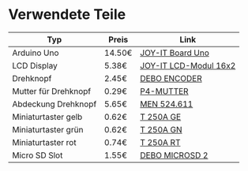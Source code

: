 # Verwendete Teile

|Typ|Preis|Link|
|---|----|---|
|Arduino Uno|14.50€|[JOY-IT Board Uno](https://www.reichelt.de/arduino-kompatibles-uno-r3-board-dip-variante-atmega328-usb-arduino-uno-dip2-p161029.html?CCOUNTRY=445&LANGUAGE=de&trstct=pos_2&nbc=1&&r=1)|
|LCD Display |5.38€|[JOY-IT LCD-Modul 16x2](https://www.pollin.de/p/joy-it-lcd-modul-16x2-121738)|
|Drehknopf|2.45€|[DEBO ENCODER](https://www.reichelt.de/entwicklerboards-drehwinkel-encoder-ky-040-debo-encoder-p282545.html?&trstct=pos_0&nbc=1)|
|Mutter für Drehknopf|0.29€|[P4-MUTTER](https://www.reichelt.de/index.html?ACTION=446&LA=3&nbc=1&q=p4-mutter%20)|
|Abdeckung Drehknopf|5.65€|[MEN 524.611](https://www.reichelt.de/potentiometerknopf-fuer-achse-6-mm-silber-men-524-611-p135557.html?search=MEN+524.611)|
|Miniaturtaster gelb|0.62€|[T 250A GE](https://www.reichelt.de/miniatur-drucktaster-0-5a-24vac-1x-ein-ge-t-250a-ge-p19984.html?&trstct=pos_0&nbc=1)|
|Miniaturtaster grün|0.62€|[T 250A GN](https://www.reichelt.de/miniatur-drucktaster-0-5a-24vac-1x-ein-gn-t-250a-gn-p19985.html?&trstct=vrt_pdn&nbc=1)|
|Miniaturtaster rot|0.74€|[T 250A RT](https://www.reichelt.de/miniatur-drucktaster-0-5a-24vac-1x-ein-rt-t-250a-rt-p31772.html?&trstct=vrt_pdn&nbc=1)|
|Micro SD Slot|1.55€|[DEBO MICROSD 2](https://www.reichelt.de/entwicklerboards-breakout-board-fuer-microsd-karten-debo-microsd-2-p266045.html?&trstct=pos_0&nbc=1)|
